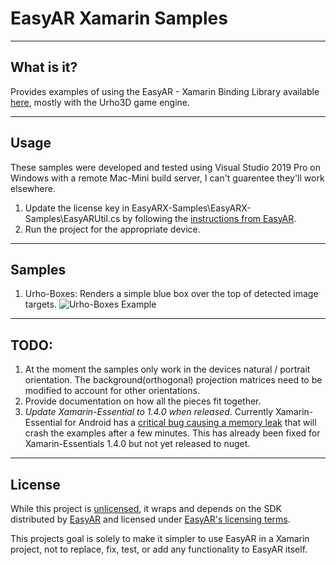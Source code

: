 # EasyAR Xamarin Samples

----
## What is it?
Provides examples of using the EasyAR - Xamarin Binding Library available [here](https://github.com/joejensen/EasyAR-Xamarin), mostly with the Urho3D game engine.

----
## Usage
These samples were developed and tested using Visual Studio 2019 Pro on Windows with a remote Mac-Mini build server, I can't guarentee they'll work elsewhere.  

1. Update the license key in EasyARX-Samples\EasyARX-Samples\EasyARUtil.cs by following the [instructions from EasyAR](https://help.easyar.com/EasyAR%20Sense/v3/Getting%20Started/Getting-Started-with-EasyAR.html).
2. Run the project for the appropriate device.

----
## Samples
1.  Urho-Boxes: Renders a simple blue box over the top of detected image targets.
![Urho-Boxes Example](doc/urho-boxes.gif)

----
## TODO:
1.  At the moment the samples only work in the devices natural / portrait orientation.  The background(orthogonal) projection matrices need to be modified to account for other orientations.
2.  Provide documentation on how all the pieces fit together.
3.  *Update Xamarin-Essential to 1.4.0 when released*.  Currently Xamarin-Essential for Android has a [critical bug causing a memory leak](https://github.com/xamarin/Essentials/issues/917) that will crash the examples after a few minutes.  This has already been fixed for Xamarin-Essentials 1.4.0 but not yet released to nuget.

----
## License

While this project is [unlicensed](http://unlicense.org/), it wraps and depends on the SDK distributed by [EasyAR](https://www.easyar.com/) and licensed under [EasyAR's licensing terms](https://easyar.com/view/protocol.html).

This projects goal is solely to make it simpler to use EasyAR in a Xamarin project, not to replace, fix, test, or add any functionality to EasyAR itself.
